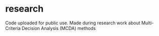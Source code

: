 # research
Code uploaded for public use. Made during research work about Multi-Criteria Decision Analysis (MCDA) methods
